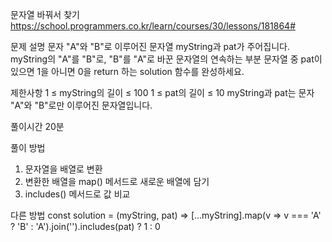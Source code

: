 문자열 바꿔서 찾기
https://school.programmers.co.kr/learn/courses/30/lessons/181864#

문제 설명
문자 "A"와 "B"로 이루어진 문자열 myString과 pat가 주어집니다. myString의 "A"를 "B"로, "B"를 "A"로 바꾼 문자열의 연속하는 부분 문자열 중 pat이 있으면 1을 아니면 0을 return 하는 solution 함수를 완성하세요.

제한사항
1 ≤ myString의 길이 ≤ 100
1 ≤ pat의 길이 ≤ 10
myString과 pat는 문자 "A"와 "B"로만 이루어진 문자열입니다.

풀이시간
20분

풀이 방법

1. 문자열을 배열로 변환
2. 변환한 배열을 map() 메서드로 새로운 배열에 담기
3. includes() 메서드로 값 비교

다른 방법
const solution = (myString, pat) => [...myString].map(v => v === 'A' ? 'B' : 'A').join('').includes(pat) ? 1 : 0

